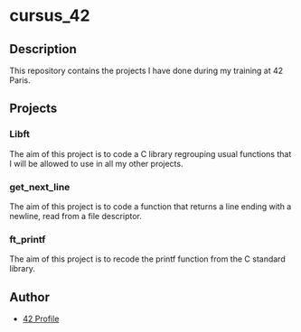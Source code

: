 # cursus_42

## Description

This repository contains the projects I have done during my training at 42 Paris.

## Projects

### Libft

The aim of this project is to code a C library regrouping usual functions that I will be allowed to use in all my other projects.

### get_next_line

The aim of this project is to code a function that returns a line ending with a newline, read from a file descriptor.

### ft_printf

The aim of this project is to recode the printf function from the C standard library.

## Author

- [42 Profile](https://profile.intra.42.fr/users/mcauchy)

